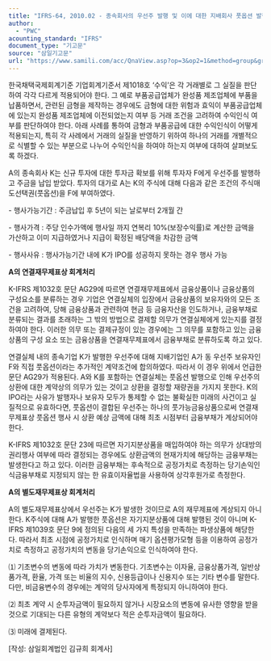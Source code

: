 ```yaml
---
title: "IFRS-64, 2010.02 - 종속회사의 우선주 발행 및 이에 대한 지배회사 풋옵션 발행 시 지배회사의 연결 및 별도재무제표상의 회계처리"
author:
  - "PWC"
acounting_standard: "IFRS"
document_type: "기고문"
source: "삼일기고문"
url: "https://www.samili.com/acc/QnaView.asp?op=3&op2=1&method=group&group=2086-15;1&orgcode=0&searchword=&page=30&code=IFRS%2D64%3A201002"
---
```

한국채택국제회계기준 기업회계기준서 제1018호 ‘수익’은 각 거래별로 그 실질을 판단하여 각각 다르게 적용되어야 한다. 그 예로 부품공급업체가 완성품 제조업체에 부품을 납품하면서, 관련된 금형을 제작하는 경우에도 금형에 대한 위험과 효익이 부품공급업체에 있는지 완성품 제조업체에 이전되었는지 여부 등 거래 조건을 고려하여 수익인식 여부를 판단하여야 한다. 아래 사례를 통하여 금형과 부품공급에 대한 수익인식이 어떻게 적용되는지, 특히 각 사례에서 거래의 실질을 반영하기 위하여 하나의 거래를 개별적으로 식별할 수 있는 부분으로 나누어 수익인식을 하여야 하는지 여부에 대하여 살펴보도록 하겠다.

  

A의 종속회사 K는 신규 투자에 대한 투자금 확보를 위해 투자자 F에게 우선주를 발행하고 주금을 납입 받았다. 투자의 대가로 A는 K의 주식에 대해 다음과 같은 조건의 주식매도선택권(풋옵션)을 F에 부여하였다.

\- 행사가능기간 : 주금납입 후 5년이 되는 날로부터 2개월 간

\- 행사가격 : 주당 인수가액에 행사일 까지 연복리 10%(보장수익률)로 계산한 금액을 가산하고 이미 지급하였거나 지급이 확정된 배당액을 차감한 금액

\- 행사사유 : 행사가능기간 내에 K가 IPO를 성공하지 못하는 경우 행사 가능

  

**A의 연결재무제표상 회계처리**

K-IFRS 제1032호 문단 AG29에 따르면 연결재무제표에서 금융상품이나 금융상품의 구성요소를 분류하는 경우 기업은 연결실체의 입장에서 금융상품의 보유자와의 모든 조건을 고려하여, 당해 금융상품과 관련하여 현금 등 금융자산을 인도하거나, 금융부채로 분류되는 결과를 초래하는 그 밖의 방법으로 결제할 의무가 연결실체에게 있는지를 결정하여야 한다. 이러한 의무 또는 결제규정이 있는 경우에는 그 의무를 포함하고 있는 금융상품의 구성 요소 또는 금융상품을 연결재무제표에서 금융부채로 분류하도록 하고 있다.

  

연결실체 내의 종속기업 K가 발행한 우선주에 대해 지배기업인 A가 동 우선주 보유자인 F와 직접 풋옵션이라는 추가적인 계약조건에 합의하였다. 따라서 이 경우 위에서 언급한 문단 AG29가 적용된다. A와 K를 포함하는 연결실체는 풋옵션 발행으로 인해 우선주의 상환에 대한 계약상의 의무가 있는 것이고 상환을 결정할 재량권을 가지지 못한다. K의 IPO라는 사유가 발행자나 보유자 모두가 통제할 수 없는 불확실한 미래의 사건이고 실질적으로 유효하다면, 풋옵션이 결합된 우선주는 하나의 풋가능금융상품으로써 연결재무제표상 풋옵션 행사 시 상환 예상 금액에 대해 최초 시점부터 금융부채가 계상되어야 한다.

  

K-IFRS 제1032호 문단 23에 따르면 자기지분상품을 매입하여야 하는 의무가 상대방의 권리행사 여부에 따라 결정되는 경우에도 상환금액의 현재가치에 해당하는 금융부채는 발생한다고 하고 있다. 이러한 금융부채는 후속적으로 공정가치로 측정하는 당기손익인식금융부채로 지정되지 않는 한 유효이자율법을 사용하여 상각후원가로 측정한다.

  

**A의 별도재무제표상 회계처리**

A의 별도재무제표상에서 우선주는 K가 발생한 것이므로 A의 재무제표에 계상되지 아니한다. K주식에 대해 A가 발행한 풋옵션은 자기지분상품에 대해 발행된 것이 아니며 K-IFRS 제1039호 문단 9에 정의된 다음의 세 가지 특성을 만족하는 파생상품에 해당한다. 따라서 최초 시점에 공정가치로 인식하며 매기 옵션평가모형 등을 이용하여 공정가치로 측정하고 공정가치의 변동을 당기손익으로 인식하여야 한다.

⑴ 기초변수의 변동에 따라 가치가 변동한다. 기초변수는 이자율, 금융상품가격, 일반상품가격, 환율, 가격 또는 비율의 지수, 신용등급이나 신용지수 또는 기타 변수를 말한다. 다만, 비금융변수의 경우에는 계약의 당사자에게 특정되지 아니하여야 한다.

⑵ 최초 계약 시 순투자금액이 필요하지 않거나 시장요소의 변동에 유사한 영향을 받을 것으로 기대되는 다른 유형의 계약보다 적은 순투자금액이 필요하다.

⑶ 미래에 결제된다.

  

\[작성: 삼일회계법인 김규희 회계사\]